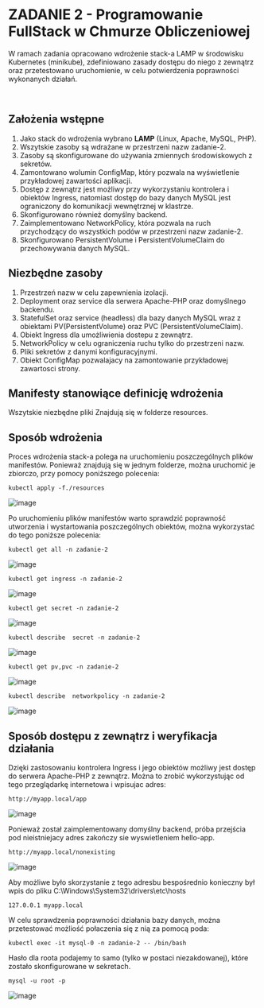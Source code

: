 # ZADANIE 2 - Programowanie FullStack w Chmurze Obliczeniowej

<p>W ramach zadania opracowano wdrożenie stack-a LAMP w środowisku Kubernetes (minikube), zdefiniowano zasady dostępu do niego z zewnątrz oraz przetestowano uruchomienie, w celu potwierdzenia poprawności wykonanych działań.</p><br>

## Założenia wstępne
<ol>
  <li>Jako stack do wdrożenia wybrano <b>LAMP</b> (Linux, Apache, MySQL, PHP).</li>
  <li>Wszytskie zasoby są wdrażane w przestrzeni nazw zadanie-2.</li>
  <li>Zasoby są skonfigurowane do używania zmiennych środowiskowych z sekretów.</li>
  <li>Zamontowano wolumin ConfigMap, który pozwala na wyświetlenie przykładowej zawartości aplikacji.</li>
  <li>Dostęp z zewnątrz jest możliwy przy wykorzystaniu kontrolera i obiektów Ingress, natomiast dostęp do bazy danych MySQL jest ograniczony do komunikacji wewnętrznej w klastrze.</li>
  <li>Skonfigurowano również domyślny backend.</li>
  <li>Zaimplementowano NetworkPolicy, która pozwala na ruch przychodzący do wszystkich podów w przestrzeni nazw zadanie-2.</li>
  <li>Skonfigurowano PersistentVolume i PersistentVolumeClaim do przechowywania danych MySQL.</li>
</ol>

## Niezbędne zasoby
<ol>
  <li>Przestrzeń nazw w celu zapewnienia izolacji.</li>
  <li>Deployment oraz service dla serwera Apache-PHP oraz domyślnego backendu.</li>
  <li>StatefulSet oraz service (headless) dla bazy danych MySQL wraz z obiektami PV(PersistentVolume) oraz PVC (PersistentVolumeClaim).</li>
  <li>Obiekt Ingress dla umożliwienia dostepu z zewnątrz.</li>
  <li>NetworkPolicy w celu ograniczenia ruchu tylko do przestrzeni nazw.</li>
  <li>Pliki sekretów z danymi konfiguracyjnymi.</li>
  <li>Obiekt ConfigMap pozwalajacy na zamontowanie przykładowej zawartosci strony.</li>
</ol>

## Manifesty stanowiące definicję wdrożenia 
<p>Wszytskie niezbędne pliki Znajdują się w folderze resources.</p>

## Sposób wdrożenia
<p>Proces wdrożenia stack-a polega na uruchomieniu poszczególnych plików manifestów. Ponieważ znajdują się w jednym folderze, można uruchomić je zbiorczo, przy pomocy poniższego polecenia:

```
kubectl apply -f./resources
```

![image](https://github.com/user-attachments/assets/84b4966b-6463-4fc7-b8f3-6878c6f23364)

Po uruchomieniu plików manifestów warto sprawdzić poprawność utworzenia i wystartowania poszczególnych obiektów, można wykorzystać do tego poniższe polecenia:

```
kubectl get all -n zadanie-2
```

![image](https://github.com/user-attachments/assets/21603d22-b0ca-4088-bf97-e023bce9da96)

```
kubectl get ingress -n zadanie-2
```

![image](https://github.com/user-attachments/assets/21e740c8-fd8b-46c3-b629-17662fb00e7f)

```
kubectl get secret -n zadanie-2 
```

![image](https://github.com/user-attachments/assets/880b6942-79dd-454d-a8b2-28081f713651)

```
kubectl describe  secret -n zadanie-2
```

![image](https://github.com/user-attachments/assets/bc82e74c-3153-4fac-96cb-3f12dac1a692)

```
kubectl get pv,pvc -n zadanie-2
```

![image](https://github.com/user-attachments/assets/2ca14d53-0161-4917-9b1f-328061ce82f3)

```
kubectl describe  networkpolicy -n zadanie-2
```

![image](https://github.com/user-attachments/assets/eeeec049-f2d7-4cba-8375-e6ea06002f92)


## Sposób dostępu z zewnątrz i weryfikacja działania

Dzięki zastosowaniu kontrolera Ingress i jego obiektów możliwy jest dostęp do serwera Apache-PHP z zewnątrz. Można to zrobić wykorzystując od tego przeglądarkę internetowa i wpisujac adres:

```
http://myapp.local/app
```

![image](https://github.com/user-attachments/assets/93647bbf-a9f2-4bf7-89e3-83a8be27e695)


Ponieważ został zaimplementowany domyślny backend, próba przejścia pod nieistniejacy adres zakończy sie wyswietleniem hello-app.

```
http://myapp.local/nonexisting
```

![image](https://github.com/user-attachments/assets/2a17a538-3e4b-4980-a821-70e100bc296d)


<p>Aby możliwe było skorzystanie z tego adresbu bespośrednio konieczny był wpis do pliku C:\Windows\System32\drivers\etc\hosts </p>

```
127.0.0.1 myapp.local
```

<p>W celu sprawdzenia poprawności działania bazy danych, można przetestować możliość połaczenia się z nią za pomocą poda: </p>

```
kubectl exec -it mysql-0 -n zadanie-2 -- /bin/bash
```

<p>Hasło dla roota podajemy to samo (tylko w postaci niezakdowanej), które zostało skonfigurowane w sekretach. </p>

```
mysql -u root -p
```

![image](https://github.com/user-attachments/assets/b787f5f7-d1da-42ba-b531-251f4fbe4e54)




